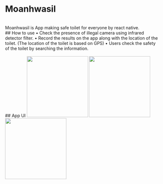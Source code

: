 # Moanhwasil
<br/>
Moanhwasil is App making safe toilet for everyone by react native.
<br/>
## How to use 
•	Check the presence of illegal camera using infrared detector filter.
•	Record the results on the app along with the location of the toilet. (The location of the toilet is based on GPS)
•	Users check the safety of the toilet by searching the information.<br>
<br>
## App UI
<img width="200" src="https://user-images.githubusercontent.com/51503570/76427719-00815c00-63f0-11ea-8fb5-04e331c3fc78.png">
<img width="200" src="https://user-images.githubusercontent.com/51503570/76427853-3cb4bc80-63f0-11ea-8fff-3c1e5364169b.png">
<img width="200" src="https://user-images.githubusercontent.com/51503570/76427944-581fc780-63f0-11ea-91ec-1ca803e1d802.png">
